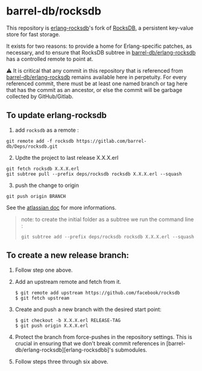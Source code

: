 # barrel-db/rocksdb

This repository is [erlang-rocksdb]'s fork of [RocksDB], a persistent key-value
store for fast storage.

It exists for two reasons: to provide a home for Erlang-specific patches,
as necessary, and to ensure that RocksDB subtree in
[barrel-db/erlang-rocksdb][erlang-rocksdb] has a controlled remote to point
at.

⚠️ It is critical that any commit in this repository that is referenced from
[barrel-db/erlang-rocksdb][erlang-rocksdb] remains available here in perpetuity. For
every referenced commit, there must be at least one named branch or tag here
that has the commit as an ancestor, or else the commit will be garbage collected
by GitHub/Gitlab.

## To update erlang-rocksdb

  1. add `rocksdb` as a remote : 

  ```shell
  git remote add -f rocksdb https://gitlab.com/barrel-db/Deps/rocksdb.git
  ```

  2. Updte the project to last release X.X.X.erl

  ```shell
  git fetch rocksdb X.X.X.erl
  git subtree pull --prefix deps/rocksdb rocksdb X.X.X.erl --squash
  ```

  3. push the change to origin

  ```shell
  git push origin BRANCH
  ``` 

See the [atlassian doc](https://www.atlassian.com/blog/git/alternatives-to-git-submodule-git-subtree)
 for more informations.

> note: to create the initial folder as a subtree we run the command line :
>
> ```shell
> git subtree add --prefix deps/rocksdb rocksdb X.X.X.erl --squash
> ```


## To create a new release branch:

  1. Follow step one above.

  2. Add an upstream remote and fetch from it.

     ```shell
     $ git remote add upstream https://github.com/facebook/rocksdb
     $ git fetch upstream
     ```

  3. Create and push a new branch with the desired start point:

     ```shell
     $ git checkout -b X.X.X.erl RELEASE-TAG
     $ git push origin X.X.X.erl
     ```

  4. Protect the branch from force-pushes in the repository settings. This is
     crucial in ensuring that we don't break commit references in
     [barrel-db/erlang-rocksdb][erlang-rocksdbb]'s submodules.

  5. Follow steps three through six above.

[erlang-rocksdb]: https://github.com/barrel-db/erlang-rocksdb
[RocksDB]: https://github.com/facebook/rocksdb 

